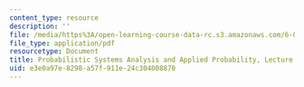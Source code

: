 ```yaml
---
content_type: resource
description: ''
file: /media/https%3A/open-learning-course-data-rc.s3.amazonaws.com/6-041sc-probabilistic-systems-analysis-and-applied-probability-fall-2013/e3e0a97e8298a57f911e24c304008870_MIT6_041SCF13_L12.pdf
file_type: application/pdf
resourcetype: Document
title: Probabilistic Systems Analysis and Applied Probability, Lecture 12
uid: e3e0a97e-8298-a57f-911e-24c304008870
---
```

